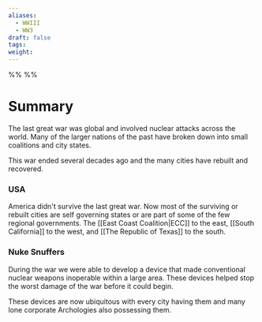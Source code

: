 ```yaml
---
aliases:
  - WWIII
  - WW3
draft: false
tags: 
weight:
---
```

%%
%%

<h1 class='centerText'>Summary</h1>

The last great war was global and involved nuclear attacks across the world. Many of the larger nations of the past have broken down into small coalitions and city states.

This war ended several decades ago and the many cities have rebuilt and recovered.
### USA
America didn't survive the last great war. Now most of the surviving or rebuilt cities are self governing states or are part of some of the few regional governments. The [[East Coast Coalition|ECC]] to the east, [[South California]] to the west, and [[The Republic of Texas]] to the south.
### Nuke Snuffers
During the war we were able to develop a device that made conventional nuclear weapons inoperable within a large area. These devices helped stop the worst damage of the war before it could begin.

These devices are now ubiquitous with every city having them and many lone corporate Archologies also possessing them.